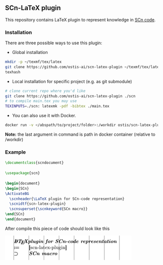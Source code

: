 ## SCn-LaTeX plugin

This repository contains LaTeX plugin to represent knowledge in [SCn code](https://github.com/ostis-ai/ostis-project).

### Installation

There are three possible ways to use this plugin:

* Global installation

```sh
mkdir -p ~/texmf/tex/latex
git clone https://github.com/ostis-ai/scn-latex-plugin ~/texmf/tex/latex
texhash
```

* Local installation for specific project (e.g. as git submodule)

```sh
# clone current repo where you'd like
git clone https://github.com/ostis-ai/scn-latex-plugin ./scn
# to compile main.tex you may use
TEXINPUTS=./scn: latexmk -pdf -bibtex ./main.tex
```

* You can also use it with Docker.

```sh
docker run -v </abspath/to/project/folder>:/workdir ostis/scn-latex-plugin:latest </path/to/main/tex/file>
```
**Note:** the last argument in command is path in docker container (relative to /workdir)

### Example

```tex
\documentclass{scndocument}

\usepackage{scn}

\begin{document}
\begin{SCn}
\ActivateBG
  \scnheader{\LaTeX plugin for SCn-code representation}
  \scnidtf{scn-latex-plugin}
  \scnsuperset{\scnkeyword{SCn macro}}
\end{SCn}
\end{document}
```

After compile this piece of code should look like this

![](./docs/img/example.png)
